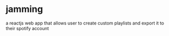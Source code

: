 # jamming
a reactjs web app that allows user to create custom playlists and export it to their spotify account
